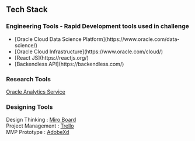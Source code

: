 ## Tech Stack

### Engineering Tools - Rapid Development tools used in challenge
<ul>
    <li> [Oracle Cloud Data Science Platform](https://www.oracle.com/data-science/)</li>
    <li> [Oracle Cloud Infrastructure](https://www.oracle.com/cloud/) </li>
    <li> [React JS](https://reactjs.org/) </li>
    <li> [Backendless API](https://backendless.com/) </li>
</ul>

### Research Tools
[Oracle Analytics Service](https://docs.oracle.com/en/cloud/paas/analytics-cloud/index.html)

### Designing Tools
Design Thinking : [Miro Board](https://miro.com/app/board/o9J_lJ7gfeE=/) <br/>
Project Management : [Trello](https://trello.com/b/VGfm8ZnS/journey-i-do) <br/>
MVP Prototype : [AdobeXd](https://xd.adobe.com/view/36aa194e-176b-4d60-bb6e-e9ce70d0c128-63f9/?fullscreen) <br/>
